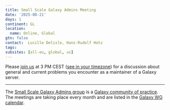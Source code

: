 ```yaml
---
title: Small Scale Galaxy Admins Meeting
date: '2025-08-21'
days: 1
continent: GL
location:
  name: Online, Global
gtn: false
contact:  Lucille Delisle, Hans-Rudolf Hotz
tags:
subsites: [all-eu, global, us]
---
```




Please <a href="https://unige.zoom.us/j/67916443799?pwd=ade4kVZgKinYAafDZnGKwomJM0ub0Q.1">join us</a> 
at 3 PM CEST (<a href="https://www.timeanddate.com/worldclock/fixedtime.html?msg=Small+Scale+Galaxy+Admins+Meeting&iso=20250821T15&p1=87&ah=1">see in your timezone</a>) 
for a discussion about general and current problems you encounter as a maintainer of a Galaxy server.



---

The [Small Scale Galaxy Admins group](https://galaxyproject.org/community/sig/small-scale-admins/) is a [Galaxy community of practice](https://galaxyproject.org/community/sig/#communities-of-practice).
The meetings are taking place every month and are listed in the [Galaxy WG calendar](https://calendar.google.com/calendar/u/0/embed?src=5l6o0msfduoir59hrab0jlkocc@group.calendar.google.com).
